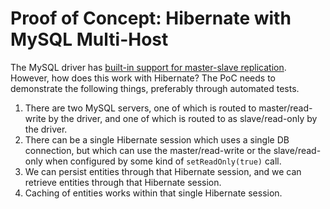 Proof of Concept: Hibernate with MySQL Multi-Host
===================================================

The MySQL driver has [built-in support for master-slave replication](http://dev.mysql.com/doc/connector-j/en/connector-j-master-slave-replication-connection.html).
However, how does this work with Hibernate? The PoC needs to demonstrate the following things, preferably through automated tests.

1. There are two MySQL servers, one of which is routed to master/read-write by the driver, and one of which is routed to as slave/read-only by the driver.
1. There can be a single Hibernate session which uses a single DB connection, but which can use the master/read-write or the slave/read-only when configured by some kind of `setReadOnly(true)` call.
1. We can persist entities through that Hibernate session, and we can retrieve entities through that Hibernate session.
1. Caching of entities works within that single Hibernate session.
